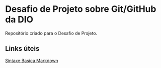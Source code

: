 # Desafio de Projeto sobre Git/GitHub da DIO
Repositório criado para o Desafio de Projeto. 

## Links úteis
[Sintaxe Basica Markdown](https://www.markdownguide.org/basic-syntax)
